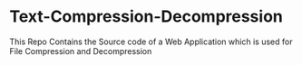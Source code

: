 # Text-Compression-Decompression
This Repo Contains the Source code of a Web Application which is used for File Compression and Decompression
